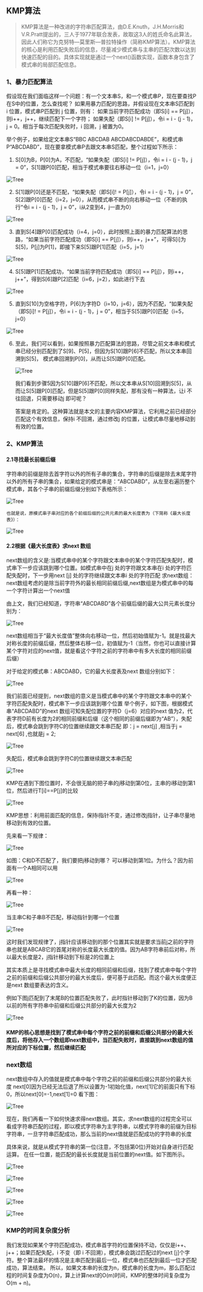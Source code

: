 ## KMP算法

>KMP算法是一种改进的字符串匹配算法，由D.E.Knuth，J.H.Morris和V.R.Pratt提出的，三人于1977年联合发表，故取这3人的姓氏命名此算法，因此人们称它为克努特—莫里斯—普拉特操作（简称KMP算法）。KMP算法的核心是利用匹配失败后的信息，尽量减少模式串与主串的匹配次数以达到快速匹配的目的。具体实现就是通过一个next()函数实现，函数本身包含了模式串的局部匹配信息。   

### 1、暴力匹配算法

假设现在我们面临这样一个问题：有一个文本串S，和一个模式串P，现在要查找P在S中的位置，怎么查找呢？
如果用暴力匹配的思路，并假设现在文本串S匹配到 i 位置，模式串P匹配到 j 位置，则有：
如果当前字符匹配成功（即S[i] == P[j]），则i++，j++，继续匹配下一个字符；
如果失配（即S[i] != P[j]），令i = i - (j - 1)，j = 0。相当于每次匹配失败时，i 回溯，j 被置为0。

举个例子，如果给定文本串S“BBC ABCDAB ABCDABCDABDE”，和模式串P“ABCDABD”，现在要拿模式串P去跟文本串S匹配，整个过程如下所示：

1. S[0]为B，P[0]为A，不匹配，“如果失配（即S[i] != P[j]），令i = i - (j - 1)，j = 0”，S[1]跟P[0]匹配，相当于模式串要往右移动一位（i=1，j=0）

![Tree](../../res/KMP/pipei1.png)

2. S[1]跟P[0]还是不匹配，“如果失配（即S[i]! = P[j]），令i = i - (j - 1)，j = 0”，S[2]跟P[0]匹配（i=2，j=0），从而模式串不断的向右移动一位（不断的执行“令i = i - (j - 1)，j = 0”，i从2变到4，j一直为0）

![Tree](../../res/KMP/pipei2.png)

3. 直到S[4]跟P[0]匹配成功（i=4，j=0），此时按照上面的暴力匹配算法的思路，“如果当前字符匹配成功（即S[i] == P[j]），则i++，j++”，可得S[i]为S[5]，P[j]为P[1]，即接下来S[5]跟P[1]匹配（i=5，j=1）

![Tree](../../res/KMP/pipei3.png)

4. S[5]跟P[1]匹配成功，“如果当前字符匹配成功（即S[i] == P[j]），则i++，j++”，得到S[6]跟P[2]匹配（i=6，j=2），如此进行下去
  
  ![Tree](../../res/KMP/pipei4.png)
  
5. 直到S[10]为空格字符，P[6]为字符D（i=10，j=6），因为不匹配，“如果失配（即S[i]! = P[j]），令i = i - (j - 1)，j = 0”，相当于S[5]跟P[0]匹配（i=5，j=0）
  
  ![Tree](../../res/KMP/pipei5.png)
  
6. 至此，我们可以看到，如果按照暴力匹配算法的思路，尽管之前文本串和模式串已经分别匹配到了S[9]、P[5]，但因为S[10]跟P[6]不匹配，所以文本串回溯到S[5]，
    模式串回溯到P[0]，从而让S[5]跟P[0]匹配。
    
    ![Tree](../../res/KMP/pipei6.png)
    
    我们看到步骤5因为S[10]跟P[6]不匹配，所以文本串从S[10]回溯到S[5]，从而让S[5]跟P[0]匹配，但是S[5]跟P[0]同样失配，那有没有一种算法，让i 不往回退，只需要移动j 即可呢？
    
    答案是肯定的。这种算法就是本文的主要内容KMP算法，它利用之前已经部分匹配这个有效信息，保持i 不回溯，通过修改j 的位置，让模式串尽量地移动到有效的位置。
    
### 2、KMP算法

#### 2.1寻找最长前缀后缀
字符串的前缀是除去首字符以外的所有子串的集合，字符串的后缀是除去末尾字符以外的所有子串的集合，如果给定的模式串是：“ABCDABD”，从左至右遍历整个模式串，其各个子串的前缀后缀分别如下表格所示：

![Tree](../../res/KMP/length1.jpeg)

    也就是说，原模式串子串对应的各个前缀后缀的公共元素的最大长度表为（下简称《最大长度表》）：
    
![Tree](../../res/KMP/length2.jpeg)    

#### 2.2根据《最大长度表》求next 数组
next数组的含义是:当模式串中的某个字符跟文本串中的某个字符匹配失配时，模式串下一步应该跳到哪个位置。如模式串中在j 处的字符跟文本串在i 处的字符匹配失配时，下一步用next [j] 处的字符继续跟文本串i 处的字符匹配
求next数组：next数组考虑的是除当前字符外的最长相同前缀后缀,next数组是为模式串中的每一个字符计算出一个next值

由上文，我们已经知道，字符串“ABCDABD”各个前缀后缀的最大公共元素长度分别为：

![Tree](../../res/KMP/length3.jpeg)    

next数组相当于“最大长度值”整体向右移动一位，然后初始值赋为-1。就是找最大对称长度的前缀后缀，然后整体右移一位，初值赋为-1（当然，你也可以直接计算某个字符对应的next值，就是看这个字符之前的字符串中有多大长度的相同前缀后缀）

对于给定的模式串：ABCDABD，它的最大长度表及next 数组分别如下：

![Tree](../../res/KMP/length4.jpeg)    

我们前面已经提到，next数组的意义是当模式串中的某个字符跟文本串中的某个字符匹配失配时，模式串下一步应该跳到哪个位置
举个例子，如下图，根据模式串“ABCDABD”的next 数组可知失配位置的字符D（j=6）对应的next 值为2，代表字符D前有长度为2的相同前缀和后缀（这个相同的前缀后缀即为“AB”），失配后，模式串会跳到字符C的位置继续跟文本串匹配
即：j = next[j] ,相当于j = next[6] ,也就是j = 2;

![Tree](../../res/KMP/length5.jpeg)    

失配后，模式串会跳到字符C的位置继续跟文本串匹配

![Tree](../../res/KMP/length6.jpeg)    



















KMP在遇到下图位置时，不会很无脑的把子串的j移动到第0位，主串的i移动到第1位，然后进行T[i]==P[j]的比较

![Tree](../../res/KMP/kmp3.jpg)

KMP思想：利用前面匹配的信息，保持i指针不变，通过修改j指针，让子串尽量地移动到有效的位置。

先来看一下规律：

![Tree](../../res/KMP/kmp3.jpg)

如图：C和D不匹配了，我们要把j移动到哪？
可以移动到第1位。为什么？因为前面有一个A相同可以用

![Tree](../../res/KMP/kmp4.jpg)

再看一种：

![Tree](../../res/KMP/kmp5.jpg)

当主串C和子串B不匹配，移动指针到哪一个位置

![Tree](../../res/KMP/kmp6.jpg)

这时我们发现规律了，j指针应该移动到的那个位置其实就是要求当前j之前的字符串也就是ABCAB它的首尾对称的长度最大长度的值。因为AB字符串前后对称，所以最大长度是2，j指针移动到下标是2的位置上

其实本质上是寻找模式串中最大长度的相同前缀和后缀，找到了模式串中每个字符之前的前缀和后缀公共部分的最大长度后，便可基于此匹配。而这个最大长度便正是next 数组要表达的含义。

例如下图j匹配到了末尾B的位置匹配失败了，此时指针移动到了K的位置，因为B以前的所有字符串中前缀和后缀公共部分的最大长度为2

![Tree](../../res/KMP/kmp7.jpeg)

#### KMP的核心思想是找到了模式串中每个字符之前的前缀和后缀公共部分的最大长度后，将他存入一个数组即next数组中，当匹配失败时，直接跳到next数组的值所对应的下标位置，然后继续匹配 

### next数组
next数组中存入的值就是模式串中每个字符之前的前缀和后缀公共部分的最大长度
next[0]因为已经无法后退了所以设置为-1初始化值，next[1]它的前面只有下标0，所以next[0]=-1,next[1]=0
看下图：

![Tree](../../res/KMP/kmp8.jpeg)

现在，我们再看一下如何快速求得next数组。其实，求next数组的过程完全可以看成字符串匹配的过程，即以模式字符串为主字符串，以模式字符串的前缀为目标字符串，一旦字符串匹配成功，那么当前的next值就是匹配成功的字符串的长度

具体来说，就是从模式字符串的第一位(注意，不包括第0位)开始对自身进行匹配运算。 在任一位置，能匹配的最长长度就是当前位置的next值。如下图所示。

![Tree](../../res/KMP/kmp9.jpg)

![Tree](../../res/KMP/kmp10.jpg)

![Tree](../../res/KMP/kmp11.jpg)

![Tree](../../res/KMP/kmp12.jpg)

![Tree](../../res/KMP/kmp13.jpg)


### KMP的时间复杂度分析
我们发现如果某个字符匹配成功，模式串首字符的位置保持不动，仅仅是i++、j++；如果匹配失配，i 不变（即 i 不回溯），模式串会跳过匹配过的next [j]个字符。整个算法最坏的情况是主串匹配到最后一位，模式串也匹配到最后一位才匹配成功，算法结束。
所以，如果文本串的长度为n，模式串的长度为m，那么匹配过程的时间复杂度为O(n)，算上计算next的O(m)时间，KMP的整体时间复杂度为O(m + n)。
